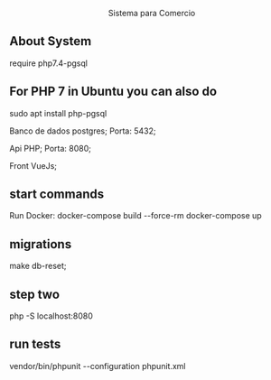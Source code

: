 <p align="center">Sistema para Comercio</p>

## About System
require php7.4-pgsql
## For PHP 7 in Ubuntu you can also do
sudo apt install php-pgsql

Banco de dados postgres;
Porta: 5432;

Api PHP;
Porta: 8080;

Front VueJs;


## start commands

Run Docker:
docker-compose build --force-rm
docker-compose up

## migrations
make db-reset;


## step two
php -S localhost:8080

## run tests
vendor/bin/phpunit --configuration phpunit.xml

